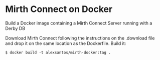 # Mirth Connect on Docker

Build a Docker image containing a Mirth Connect Server running with a Derby DB

Download Mirth Connect following the instructions on the .download file and drop it on the same location as the Dockerfile. Build it:
```
$ docker build -t alexsantos/mirth-docker:tag .
```
